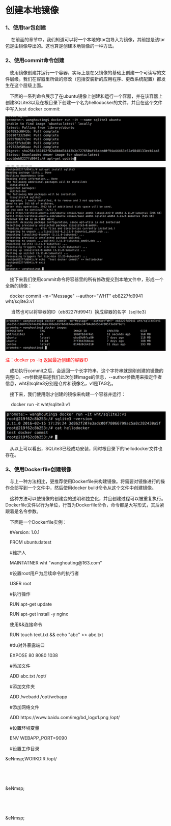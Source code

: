 <h1>创建本地镜像</h1>
<h3>1、使用tar包创建</h3>
<p>&emsp; 在前面的章节中，我们知道可以将一个本地的tar包导入为镜像，其前提是该tar包是由镜像导出的。这也算是创建本地镜像的一种方法。</p>
<h3>2、使用commit命令创建</h3>

<p>&emsp;使用镜像创建并运行一个容器，实际上是在父镜像的基础上创建一个可读写的文件层级。我们在容器里所做的修改（包括安装新的应用程序、更改系统配置）都发生在这个层级上面。</p>
<p>&emsp;下面的一系列命令展示了在ubuntu镜像上创建和运行一个容器，并在该容器上创建SQLite3以及在根目录下创建一个名为hellodocker的文件，并且在这个文件中写入test docker commit:</p>
<img src="./assets/31.png" />
.....................

<img src="./assets/32.png" />

<p>&emsp;接下来我们使用commit命令将容器里的所有修改提交到本地文件中，形成一个全新的镜像：</p>
<p>&emsp;docker commit -m="Message" --author="WHT" eb8227fd9941 wht/sqlite3:v1</p>
<p>&emsp; 当然也可以将容器的ID（eb8227fd9941）换成容器的名字（sqlite3）</p>
<img src="./assets/33.png" />

<font color="red">注：docker ps -lq 返回最近创建的容器ID </font>
<p>&emsp;成功执行commit之后，会返回一个长字符串，这个字符串就是刚创建的镜像的完整ID。-m参数是描述我们此次创建image的信息，--author参数用来指定作者信息，wht和sqlite3分别是仓库和镜像名，v1是TAG名。</p>
<p>&emsp;接下来，我们使用刚才创建的镜像来构建一个容器并运行：</p>
<p>&emsp; docker run -it wht/sqlite3:v1</p>
<img src="./assets/34.png" />

<p>&emsp;从以上可以看出，SQLite3已经成功安装，同时根目录下的hellodocker文件也存在。</p>
<h3>3、使用Dockerfile创建镜像</h3>
<p>&emsp;与上一种方法相比，更推荐使用Dockerfile来构建镜像。将需要对镜像进行的操作全部写到一个文件中，然后使用docker build命令从这个文件中创建镜像。</p>
<p>&emsp;这种方法可以使镜像的创建变的透明和独立化，并且创建过程可以被重复执行。Dockerfile文件以行为单位，行首为Dockerfile命令，命令都是大写形式，其后紧跟着是名令参数。</p>
<p>&emsp;下面是一个Dockerfile实例：</p>


<p>&emsp;#Version: 1.0.1</p>
<p>&emsp;FROM ubuntu:latest</p>
<p>&emsp;#维护人</p>

<p>&emsp;MAINTATNER wht "wanghouting@163.com" </p>


<p>&emsp;#设置root用户为后续命令的执行者</p>
<p>&emsp;USER root</p>

<p>&emsp;#执行操作</p>

<p>&emsp;RUN apt-get update</p>

<p>&emsp;RUN apt-get install -y nginx</p>
<p>&emsp;使用&&连接命令</p>
<p>&emsp;RUN touch text.txt && echo "abc" >> abc.txt</p>
<p>&emsp;#du对外暴露端口</p>
<p>&emsp;EXPOSE 80 8080 1038</p>
<p>&emsp;#添加文件</p>
<p>&emsp;ADD abc.txt /opt/</p>
<p>&emsp;#添加文件夹</p>
<p>&emsp;ADD /webadd /opt/webapp</p>
<p>&emsp;#添加网络文件</p>
<p>&emsp;ADD https://www.baidu.com/img/bd_logo1.png /opt/</p>
<p>&emsp;#设置环境变量</p>
<p>&emsp;ENV WEBAPP_PORT=9090</p>
<p>&emsp;#设置工作目录</p>
<p>&eNmsp;WORKDIR /opt/</p>
<p>&emsp;</p>
<p>&emsp;</p>
<p>&eNmsp;</p>
<p>&emsp;</p>
<p>&emsp;</p>
<p>&eNmsp;</p>
<p>&emsp;</p>